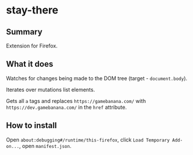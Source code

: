 # stay-there

## Summary
Extension for Firefox.

## What it does
Watches for changes being made to the DOM tree (target - `document.body`).

Iterates over mutations list elements.

Gets all `a` tags and replaces `https://gamebanana.com/` with `https://dev.gamebanana.com/` in the `href` attribute.

## How to install
Open `about:debugging#/runtime/this-firefox`, click `Load Temporary Add-on...`, open `manifest.json`.